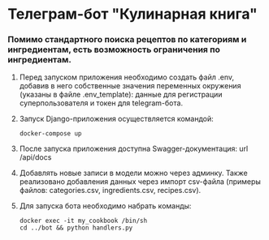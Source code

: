 # Телеграм-бот "Кулинарная книга"

### Помимо стандартного поиска рецептов по категориям и ингредиентам, есть возможность ограничения по ингредиентам.

1. Перед запуском приложения необходимо создать файл .env, добавив в него 
собственные значения переменных окружения (указаны в файле .env_template): данные для регистрации суперпользователя и токен для telegram-бота.


2. Запуск Django-приложения осуществляется командой:
    ```
    docker-compose up
    ```


3. После запуска приложения доступна Swagger-документация: url /api/docs


4. Добавлять новые записи в модели можно через админку. Также реализовано добавления данных через импорт csv-файла (примеры файлов: categories.csv, ingredients.csv, recipes.csv).


5. Для запуска бота необходимо набрать команды:
    ```
    docker exec -it my_cookbook /bin/sh
    cd ../bot && python handlers.py
    ```
